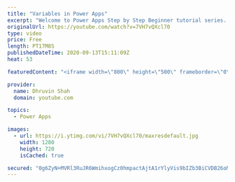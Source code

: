 ```yaml
---
title: "Variables in Power Apps"
excerpt: "Welcome to Power Apps Step by Step Beginner tutorial series. My self Dhruvin Shah you are watching the 6th part of the Power Apps Beginner Series. During this chapter, we will talk about variables in Power Apps.  Here, we will discuss when to use Set or UpdateContext in Power Apps. We can create two"
originalUrl: https://youtube.com/watch?v=7VH7vQXcl70
type: video
price: Free
length: PT17M8S
publishedDateTime: 2020-09-13T15:11:09Z
heat: 53

featuredContent: "<iframe width=\"800\" height=\"500\" frameborder=\"0\" src=\"https://www.youtube.com/embed/7VH7vQXcl70\" allow=\"accelerometer; autoplay; encrypted-media; gyroscope; picture-in-picture\" allowfullscreen></iframe>"

provider:
  name: Dhruvin Shah
  domain: youtube.com

topics:
  - Power Apps

images:
  - url: https://i.ytimg.com/vi/7VH7vQXcl70/maxresdefault.jpg
    width: 1280
    height: 720
    isCached: true

secured: "0g6ZyN+MVRl3RuJR6WmihxogCz0hmpactAjtA1rYlyVis9bIZb3BiCVDB26oMDrNTdG5Dwd0CKMHk8OXjMm/bzoXSeFb6n5M8ENALOJFgsq+PqNP+UVzxgB21M1T76qo95CEKQmdO3VsfGI39+zn70zFW4e52G9lrmeJx4Rixrqa+QucnzFVUE9XHXwgcFEn4qJDLIOX6MCJcuexLxTph221L1ckXP3PQTDoSvsnkQSYDx8q2keGpbi1/TyC9r9aPMdkrXSo6NHLHhlKZjwZpBRlfUeVMPuOC8iZXfQDkYVvPy9PSKxsR0wKAFtKwWP+4m6ESO3pI07v7E9aVFRr5slBa63FhpP3qRAkBykDMQl6W+w0Wj7ZOQ0qWaiwKIZeQKq4MdOKHW6QvylO0bM7mUEDeob2irXDkaJhl52sEmU=;dUXGfGorSrXj/JVVc3Gv4w=="
---
```


